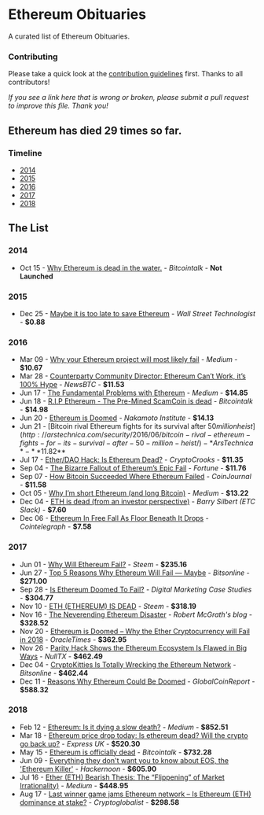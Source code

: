 # Ethereum Obituaries
A curated list of Ethereum Obituaries.

### Contributing
Please take a quick look at the [contribution guidelines](https://github.com/jragosa/EthereumObituaries/blob/master/Contribution.md) first. Thanks to all contributors! 

*If you see a link here that is wrong or broken, please submit a pull request to improve this file. Thank you!*

## Ethereum has died **29** times so far.

### Timeline
 - [2014](#2014)
 - [2015](#2015)
 - [2016](#2016)
 - [2017](#2017)
 - [2018](#2018)

## The List
### 2014
- Oct 15 - [Why Ethereum is dead in the water.](https://bitcointalk.org/index.php?topic=824220.10) - *Bitcointalk* - **Not Launched**
### 2015
 - Dec 25 - [Maybe it is too late to save Ethereum](http://www.wallstreettechnologist.com/2015/12/25/maybe-it-is-too-late-to-save-ethereum/) - *Wall Street Technologist* - **$0.88**
### 2016
 - Mar 09 - [Why your Ethereum project will most likely fail](https://medium.com/@bedeho/why-your-ethereum-project-will-most-likely-fail-d14b6d8f1c7c#.2ncy6qz5l) - *Medium* - **$10.67**
 - Mar 28 - [Counterparty Community Director: Ethereum Can’t Work, it’s 100% Hype](http://www.newsbtc.com/2016/03/28/counterparty-founder-ethereum-cant-work-100-hype/) - *NewsBTC* - **$11.53**
 - Jun 17 - [The Fundamental Problems with Ethereum](https://medium.com/@beautyon_/the-fundamental-problems-with-ethereum-408c420849f0#.9fc7v8qt3) - *Medium* - **$14.85**
 - Jun 18 - [R.I.P Ethereum - The Pre-Mined ScamCoin is dead](https://bitcointalk.org/index.php?topic=1516545.0) - *Bitcointalk* - **$14.98**
 - Jun 20 - [Ethereum is Doomed](http://nakamotoinstitute.org/mempool/ethereum-is-doomed/#selection-323.271-327.310) - *Nakamoto Institute* - **$14.13**
 - Jun 21 - [Bitcoin rival Ethereum fights for its survival after $50 million heist](http://arstechnica.com/security/2016/06/bitcoin-rival-ethereum-fights-for-its-survival-after-50-million-heist/) - *Ars Technica* - **$11.82**
 - Jul 17 - [Ether/DAO Hack: Is Ethereum Dead?](http://cryptocrooks.com/dao-ether-hack-ethereum-dead/#.W4Qnoej-g2w) - *CryptoCrooks* - **$11.35**
 - Sep 04 - [The Bizarre Fallout of Ethereum’s Epic Fail](http://fortune.com/2016/09/04/ethereum-fall-out/) - *Fortune* - **$11.76**
 - Sep 07 - [How Bitcoin Succeeded Where Ethereum Failed](http://coinjournal.net/bitcoin-succeeded-ethereum-failed/) - *CoinJournal* - **$11.58**
 - Oct 05 - [Why I’m short Ethereum (and long Bitcoin)](https://medium.com/@tuurdemeester/why-im-short-ethereum-and-long-bitcoin-aee5b1c198fd#.kwfrait73) - *Medium* - **$13.22**
 - Dec 04 - [ETH is dead (from an investor perspective)](https://imgur.com/a/HFMBk#I1ZtMxs) - *Barry Silbert (ETC Slack)* - **$7.60**
 - Dec 06 - [Ethereum In Free Fall As Floor Beneath It Drops](https://cointelegraph.com/news/ethereum-in-free-fall-as-floor-beneath-it-drops) - *Cointelegraph* - **$7.58**
 
### 2017
- Jun 01 - [Why Will Ethereum Fail?](https://steemit.com/ethereum/@joseph/why-will-ethereum-fail#@thecryptofiend/re-joseph-why-will-ethereum-fail-20170601t212114290z) - *Steem* - **$235.16**
- Jun 27 - [Top 5 Reasons Why Ethereum Will Fail — Maybe](https://bitsonline.com/top-5-reasons-ethereum-fail/) - *Bitsonline* - **$271.00**
- Sep 28 - [Is Ethereum Doomed To Fail?](http://www.digitalmarketingcasestudies.com/2017/09/28/ethereum-doomed-fail/) - *Digital Marketing Case Studies* - **$304.77**
- Nov 10 - [ETH (ETHEREUM) IS DEAD](https://steemit.com/bitcoin/@juniusmaltby/eth-ethereum-is-dead) - *Steem* - **$318.19**
- Nov 16 - [The Neverending Ethereum Disaster](https://robertmcgrath.wordpress.com/2017/11/16/the-neverending-ethereum-disaster/) - *Robert McGrath's blog* - **$328.52**
- Nov 20 - [Ethereum is Doomed – Why the Ether Cryptocurrency will Fail in 2018](https://oracletimes.com/ethereum-is-doomed-why-the-ether-cryptocurrency-will-fail-in-2018/) - *OracleTimes* - **$362.95**
- Nov 26 - [Parity Hack Shows the Ethereum Ecosystem Is Flawed in Big Ways](https://nulltx.com/parity-hack-shows-the-ethereum-ecosystem-is-flawed-in-big-ways/) - *NullTX* - **$462.49**
- Dec 04 - [CryptoKitties Is Totally Wrecking the Ethereum Network](https://www.bitsonline.com/cryptokitties-wrecking-ethereum/) - *Bitsonline* - **$462.44**
- Dec 11 - [Reasons Why Ethereum Could Be Doomed](https://globalcoinreport.com/reasons-why-ethereum-could-be-doomed/) - *GlobalCoinReport* - **$588.32**

### 2018
- Feb 12 - [Ethereum: Is it dying a slow death?](https://medium.com/@cryptocolegio/ethereum-is-it-dying-a-slow-death-c9a5a2c56cc3) - *Medium* - **$852.51**
- Mar 18 - [Ethereum price drop today: Is ethereum dead? Will the crypto go back up?](https://www.express.co.uk/finance/city/932168/Ethereum-price-drop-today-is-ethereum-dead-will-cryptocurrency-go-back-up) - *Express UK* - **$520.30**
- May 15 - [Ethereum is officially dead](https://bitcointalk.org/index.php?topic=3299849.720) - *Bitcointalk* - **$732.28** 
- Jun 09 - [Everything they don't want you to know about EOS, the 'Ethereum Killer'](https://hackernoon.com/everything-they-dont-want-you-to-know-about-eos-the-ethereum-killer-9939c43aa2df) - *Hackernoon* - **$605.90**
- Jul 16 - [Ether (ETH) Bearish Thesis: The “Flippening” of Market Irrationality)](https://medium.com/@tetrascapital/ether-eth-bearish-thesis-the-flippening-of-market-irrationality-8633e70ab498) - *Medium* - **$448.95**
- Aug 17 - [Last winner game jams Ethereum network – Is Ethereum (ETH) dominance at stake?](https://cryptoglobalist.com/2018/08/17/last-winner-game-jams-ethereum-network-is-ethereum-eth-dominance-at-stake/) - *Cryptoglobalist* - **$298.58**
